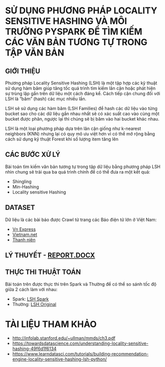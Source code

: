 # SỬ DỤNG PHƯƠNG PHÁP LOCALITY SENSITIVE HASHING VÀ MÔI TRƯỜNG PYSPARK ĐỂ TÌM KIẾM CÁC VĂN BẢN TƯƠNG TỰ TRONG TẬP VĂN BẢN

## GIỚI THIỆU

Phương pháp Locality Sensitive Hashing (LSH) là một tập hợp các kỹ thuật sử dụng hàm băm giúp tăng tốc quá trình tìm kiếm lân cận hoặc phát hiện sự trùng lặp gần trên dữ liệu một cách đáng kể. Cách tiếp cận chung đối với LSH là “băm” (hash) các mục nhiều lần.

LSH sẽ sử dụng các hàm băm (LSH Families) để hash các dữ liệu vào từng bucket sao cho các dữ liệu gần nhau nhất sẽ có xác suất cao vào cùng một bucket được phân, ngược lại thì chúng sẽ bị băm vào hai bucket khác nhau.

LSH là một loại phương pháp dựa trên lân cận giống như k-nearest neighbors (KNN) nhưng lại có quy mô ưu việt hơn vì có thể mở rộng bằng cách sử dụng kỹ thuật Forest khi số lượng item tăng lên

## CÁC BƯỚC XỬ LÝ

Bài toán tìm kiếm văn bản tương tự trong tập dữ liệu bằng phương pháp LSH nhìn chung sẽ trải qua ba quá trình chính để có thể đưa ra một kết quả:

* Shingling
* Min-Hashing
* Locality sensitive Hashing

## DATASET

Dữ liệu là các bài báo được Crawl từ trang các Báo điện tử lớn ở Việt Nam:
* [Vn Express](https://vnexpress.net/)
* [Vietnam.net](https://vietnamnet.vn/)
* [Thanh niên](https://thanhnien.vn/)

## LÝ THUYẾT - [REPORT.DOCX](https://github.com/caoboiloi/Mining-Of-Massive-Datasets/blob/main/Spark%20-%20LSH%20(Locality-Sensitive%20Hashing)/report.docx)
## THỰC THI THUẬT TOÁN

Bài toán trên được thực thi trên Spark và Thường để có thể so sánh tốc độ giữa 2 cách làm với nhau:
* Spark: [LSH Spark](https://github.com/caoboiloi/Mining-Of-Massive-Datasets/blob/main/Spark%20-%20LSH%20(Locality-Sensitive%20Hashing)/GK_MINING_MASSIVE_DATASET_PYSPARK.ipynb)
* Thường: [LSH Original](https://github.com/caoboiloi/Mining-Of-Massive-Datasets/blob/main/Spark%20-%20LSH%20(Locality-Sensitive%20Hashing)/GK_MINING_MASSIVE_DATASET_ORIGINAL.ipynb)


# TÀI LIỆU THAM KHẢO

* http://infolab.stanford.edu/~ullman/mmds/ch3.pdf
* https://towardsdatascience.com/understanding-locality-sensitive-hashing-49f6d1f6134
* https://www.learndatasci.com/tutorials/building-recommendation-engine-locality-sensitive-hashing-lsh-python/
